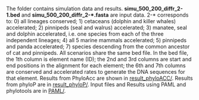 The folder contains simulation data and results. **simu_500_200_diffr_2-1.bed** and **simu_500_200_diffr_2-\*.fasta** are input data. 2-* corresponds to: 0) all lineages conserved; 1) cetaceans (dolphin and killer whales) accelerated; 2) pinnipeds (seal and walrus) accelerated; 3) manatee, seal and dolphin accelerated, i.e. one species from each of the three independent lineages; 4) all 5 marine mammals accelerated; 5) pinnipeds and panda accelerated; 7) species descending from the common ancestor of cat and pinnipeds. All scenarios share the same bed file.
In the bed file, the 1th column is element name (ID); the 2nd and 3rd columns are start and end positions in the alignment for each element; the 6th and 7th columns are conserved and accelerated rates to generate the DNA sequences for that element. 
Results from PhyloAcc are shown in [result_phyloACC/](https://github.com/xyz111131/PhyloAcc/tree/master/Simulation_mammal/result_phyloACC). Results from phyloP are in  [result_phyloP/](https://github.com/xyz111131/PhyloAcc/tree/master/Simulation_mammal/result_phyloP). Input files and Results using PAML and phylotools are in [PAML/](https://github.com/xyz111131/PhyloAcc/tree/master/Simulation_mammal/PAML).
